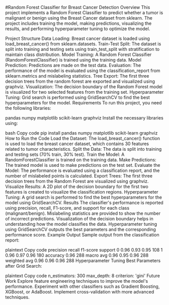 #Random Forest Classifier for Breast Cancer Detection
Overview
This project implements a Random Forest Classifier to predict whether a tumor is malignant or benign using the Breast Cancer dataset from sklearn. The project includes training the model, making predictions, visualizing the results, and performing hyperparameter tuning to optimize the model.

Project Structure
Data Loading: Breast cancer dataset is loaded using load_breast_cancer() from sklearn.datasets.
Train-Test Split: The dataset is split into training and testing sets using train_test_split with stratification to maintain class distribution.
Model Training: A Random Forest Classifier (RandomForestClassifier) is trained using the training data.
Model Prediction: Predictions are made on the test data.
Evaluation: The performance of the model is evaluated using the classification_report from sklearn.metrics and mislabeling statistics.
Tree Export: The first three decision trees from the random forest are exported and visualized using graphviz.
Visualization: The decision boundary of the Random Forest model is visualized for two selected features from the training set.
Hyperparameter Tuning: Grid search is performed using GridSearchCV to find the best hyperparameters for the model.
Requirements
To run this project, you need the following libraries:

pandas
numpy
matplotlib
scikit-learn
graphviz
Install the necessary libraries using:

bash
Copy code
pip install pandas numpy matplotlib scikit-learn graphviz
How to Run the Code
Load the Dataset: The load_breast_cancer() function is used to load the breast cancer dataset, which contains 30 features related to tumor characteristics.
Split the Data: The data is split into training and testing sets (70% train, 30% test).
Train the Model: A RandomForestClassifier is trained on the training data.
Make Predictions: The trained model is used to make predictions on the test set.
Evaluate the Model: The performance is evaluated using a classification report, and the number of mislabeled points is calculated.
Export Trees: The first three decision trees from the Random Forest are visualized using graphviz.
Visualize Results: A 2D plot of the decision boundary for the first two features is created to visualize the classification regions.
Hyperparameter Tuning: A grid search is performed to find the best hyperparameters for the model using GridSearchCV.
Results
The classifier's performance is reported using precision, recall, F1-score, and support for each class (malignant/benign).
Mislabeling statistics are provided to show the number of incorrect predictions.
Visualization of the decision boundary helps in understanding how the model classifies the data.
Hyperparameter tuning using GridSearchCV outputs the best parameters and the corresponding performance score.
Example Output
Sample output from the classification report:

plaintext
Copy code
              precision    recall  f1-score   support
           0       0.96      0.93      0.95       108
           1       0.96      0.97      0.96       180
    accuracy                           0.96       288
   macro avg       0.96      0.95      0.96       288
weighted avg       0.96      0.96      0.96       288
Hyperparameter Tuning
Best Parameters after Grid Search:

plaintext
Copy code
n_estimators: 300
max_depth: 8
criterion: 'gini'
Future Work
Explore feature engineering techniques to improve the model's performance.
Experiment with other classifiers such as Gradient Boosting, XGBoost, or AdaBoost.
Implement cross-validation with more advanced techniques.
